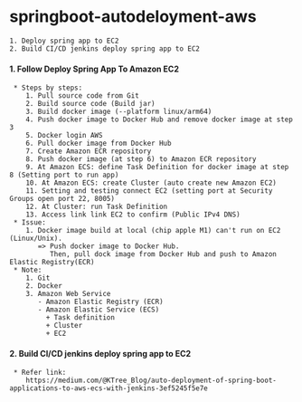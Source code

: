 # springboot-autodeloyment-aws
    1. Deploy spring app to EC2
    2. Build CI/CD jenkins deploy spring app to EC2
#### 1. Follow Deploy Spring App To Amazon EC2
     * Steps by steps:
        1. Pull source code from Git
        2. Build source code (Build jar)
        3. Build docker image (--platform linux/arm64)
        4. Push docker image to Docker Hub and remove docker image at step 3
        5. Docker login AWS
        6. Pull docker image from Docker Hub
        7. Create Amazon ECR repository
        8. Push docker image (at step 6) to Amazon ECR repository
        9. At Amazon ECS: define Task Definition for docker image at step 8 (Setting port to run app)
        10. At Amazon ECS: create Cluster (auto create new Amazon EC2)
        11. Setting and testing connect EC2 (setting port at Security Groups open port 22, 8005)
        12. At Cluster: run Task Definition
        13. Access link link EC2 to confirm (Public IPv4 DNS)
     * Issue:
        1. Docker image build at local (chip apple M1) can't run on EC2 (Linux/Unix).
           => Push docker image to Docker Hub.
              Then, pull dock image from Docker Hub and push to Amazon Elastic Registry(ECR)
     * Note:
        1. Git
        2. Docker
        3. Amazon Web Service
           - Amazon Elastic Registry (ECR)
           - Amazon Elastic Service (ECS)
             + Task definition
             + Cluster
             + EC2
#### 2. Build CI/CD jenkins deploy spring app to EC2
     * Refer link:
        https://medium.com/@KTree_Blog/auto-deployment-of-spring-boot-applications-to-aws-ecs-with-jenkins-3ef5245f5e7e
        
   
